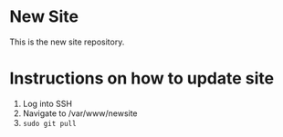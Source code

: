 # New Site
This is the new site repository. 

# Instructions on how to update site
1. Log into SSH
2. Navigate to /var/www/newsite
3. `sudo git pull`
